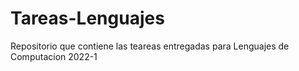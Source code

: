 # Tareas-Lenguajes
Repositorio que contiene las teareas entregadas para Lenguajes de Computacion 2022-1
